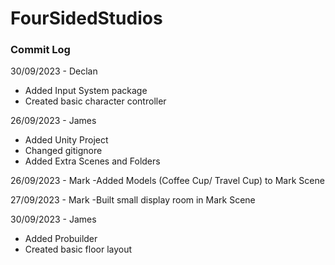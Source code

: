 # FourSidedStudios

### Commit Log
30/09/2023 - Declan
- Added Input System package
- Created basic character controller

26/09/2023 - James
- Added Unity Project
- Changed gitignore
- Added Extra Scenes and Folders

26/09/2023 - Mark
-Added Models (Coffee Cup/ Travel Cup) to Mark Scene

27/09/2023 - Mark
-Built small display room in Mark Scene

30/09/2023 - James
- Added Probuilder
- Created basic floor layout
